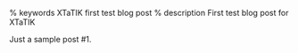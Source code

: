 % keywords XTaTIK first test blog post
% description First test blog post for XTaTIK

Just a sample post #1.